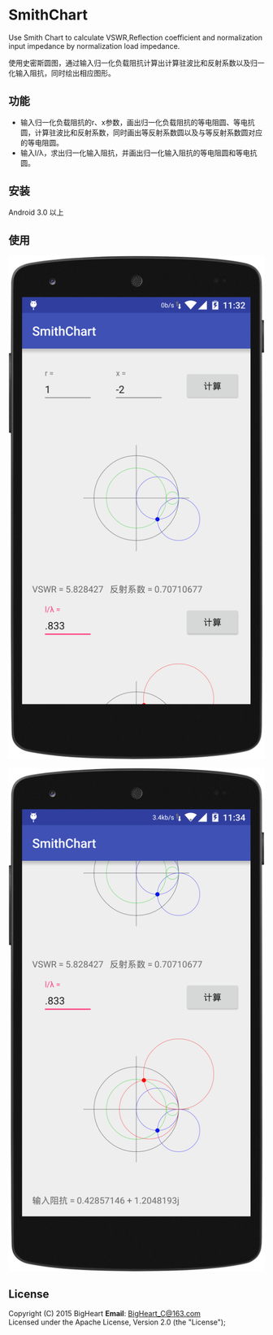# SmithChart
Use Smith Chart to calculate VSWR,Reflection coefficient and normalization input impedance by normalization load impedance.  

使用史密斯圆图，通过输入归一化负载阻抗计算出计算驻波比和反射系数以及归一化输入阻抗，同时绘出相应图形。

## 功能
- 输入归一化负载阻抗的r、x参数，画出归一化负载阻抗的等电阻圆、等电抗圆，计算驻波比和反射系数，同时画出等反射系数圆以及与等反射系数圆对应的等电阻圆。
- 输入l/λ，求出归一化输入阻抗，并画出归一化输入阻抗的等电阻圆和等电抗圆。

## 安装
Android 3.0 以上

## 使用
![r_x](https://github.com/BigHeartC/SmithChart/blob/master/r_x.png)  

![l_lamda_rate](https://github.com/BigHeartC/SmithChart/blob/master/l_lamda_rate.png)

## License
Copyright (C) 2015 BigHeart **Email**: BigHeart_C@163.com  
Licensed under the Apache License, Version 2.0 (the "License");
